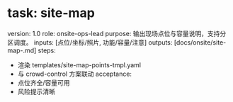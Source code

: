 # task: site-map

version: 1.0
role: onsite-ops-lead
purpose: 输出现场点位与容量说明，支持分区调度。
inputs: [点位/坐标/照片, 功能/容量/注意]
outputs: [docs/onsite/site-map-<venue>.md]
steps:

- 渲染 templates/site-map-points-tmpl.yaml
- 与 crowd-control 方案联动
  acceptance:
- 点位齐全/容量可用
- 风险提示清晰
